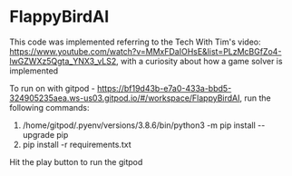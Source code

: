 # FlappyBirdAI

This code was implemented referring to the Tech With Tim's video: https://www.youtube.com/watch?v=MMxFDaIOHsE&list=PLzMcBGfZo4-lwGZWXz5Qgta_YNX3_vLS2, with a curiosity about how a game solver is implemented  

To run on with gitpod - https://bf19d43b-e7a0-433a-bbd5-324905235aea.ws-us03.gitpod.io/#/workspace/FlappyBirdAI, run the following commands:
1. /home/gitpod/.pyenv/versions/3.8.6/bin/python3 -m pip install --upgrade pip 
2. pip install -r requirements.txt

Hit the play button to run the gitpod
